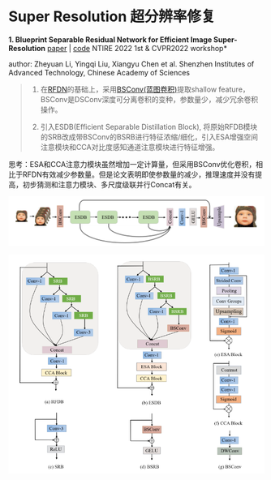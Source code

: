 # Super Resolution 超分辨率修复

**1. Blueprint Separable Residual Network for Efficient Image Super-Resolution** [paper](https://arxiv.org/abs/2205.05996) | [code](https://github.com/xiaom233/BSRN) NTIRE 2022 1st & CVPR2022 workshop*

author: Zheyuan Li, Yingqi Liu, Xiangyu Chen et al. Shenzhen Institutes of Advanced Technology, Chinese Academy of Sciences

> 1. 在[RFDN](https://openaccess.thecvf.com/content_CVPR_2020/papers/Liu_Residual_Feature_Aggregation_Network_for_Image_Super-Resolution_CVPR_2020_paper.pdf)的基础上，采用[BSConv(蓝图卷积)](https://arxiv.org/abs/2003.13549)提取shallow feature，BSConv是DSConv深度可分离卷积的变种，参数量少，减少冗余卷积操作。
>
> 2. 引入ESDB(Efficient Separable Distillation Block), 将原始RFDB模块的SRB改成带BSConv的BSRB进行特征浓缩/细化，引入ESA增强空间注意模块和CCA对比度感知通道注意模块进行特征增强。

思考：ESA和CCA注意力模块虽然增加一定计算量，但采用BSConv优化卷积，相比于RFDN有效减少参数量。但是论文表明即使参数量的减少，推理速度并没有提高，初步猜测和注意力模块、多尺度级联并行Concat有关。

![image-20220602173802338](./screen/BSRN1.png)

![image-20220602173852170](./screen/BSRN2.png)

